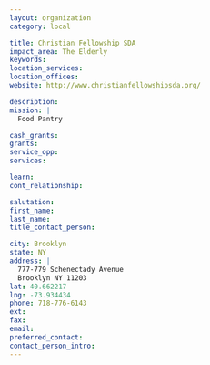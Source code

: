 ```yaml
---
layout: organization
category: local

title: Christian Fellowship SDA
impact_area: The Elderly
keywords: 
location_services: 
location_offices: 
website: http://www.christianfellowshipsda.org/

description: 
mission: |
  Food Pantry

cash_grants: 
grants: 
service_opp: 
services: 

learn: 
cont_relationship: 

salutation: 
first_name: 
last_name: 
title_contact_person: 

city: Brooklyn
state: NY
address: |
  777-779 Schenectady Avenue     
  Brooklyn NY 11203
lat: 40.662217
lng: -73.934434
phone: 718-776-6143
ext: 
fax: 
email: 
preferred_contact: 
contact_person_intro: 
---
```

